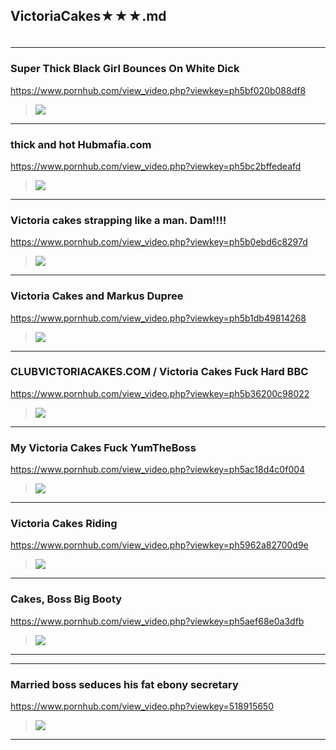 ## VictoriaCakes★★★.md
 ### 
 
>![]()
---
 ### Super Thick Black Girl Bounces On White Dick
https://www.pornhub.com/view_video.php?viewkey=ph5bf020b088df8
>![](https://ci.phncdn.com/videos/201811/17/192499611/original/(m=ecuKGgaaaa)(mh=ZYNTwdS23NDwyKi5)13.jpg)
---
### thick and hot Hubmafia.com
https://www.pornhub.com/view_video.php?viewkey=ph5bc2bffedeafd
>![](https://ci.phncdn.com/videos/201810/14/187396352/original/(m=ecuKGgaaaa)(mh=3tSeZQg70pbL-4BK)3.jpg)
---
### Victoria cakes strapping like a man. Dam!!!!
https://www.pornhub.com/view_video.php?viewkey=ph5b0ebd6c8297d
>![](https://di.phncdn.com/videos/201805/30/168365162/original/(m=ecuKGgaaaa)(mh=MqO68m_B8xcXUx1D)13.jpg)
---
### Victoria Cakes and Markus Dupree
https://www.pornhub.com/view_video.php?viewkey=ph5b1db49814268
>![](https://di.phncdn.com/videos/201806/10/169909631/original/(m=ecuKGgaaaa)(mh=UQHJP59iihml-jC1)15.jpg)
---
### CLUBVICTORIACAKES.COM / Victoria Cakes Fuck Hard BBC
https://www.pornhub.com/view_video.php?viewkey=ph5b36200c98022
>![](https://di.phncdn.com/videos/201806/29/172363451/original/(m=ecuKGgaaaa)(mh=K2ME-tytGbzwaYZE)7.jpg)
---
### My Victoria Cakes Fuck YumTheBoss
https://www.pornhub.com/view_video.php?viewkey=ph5ac18d4c0f004
>![](https://di.phncdn.com/videos/201804/02/160479112/original/(m=ecuKGgaaaa)(mh=RWGqusIPu3-V97lq)3.jpg)
---
### Victoria Cakes Riding
https://www.pornhub.com/view_video.php?viewkey=ph5962a82700d9e
>![](https://di.phncdn.com/videos/201707/09/123788711/original/(m=ecuKGgaaaa)(mh=PFWVqf3YcjaXDs0L)16.jpg)
---
### Cakes, Boss Big Booty
https://www.pornhub.com/view_video.php?viewkey=ph5aef68e0a3dfb
>![](https://di.phncdn.com/videos/201805/06/165063851/original/(m=ecuKGgaaaa)(mh=B1EQEMN5Q20PdMqQ)8.jpg)
---
---
 ### Married boss seduces his fat ebony secretary
 https://www.pornhub.com/view_video.php?viewkey=518915650
>![](https://ci.phncdn.com/videos/201302/01/9465221/original/(m=ecuKGgaaaa)(mh=6CT-HjfjgBE_9cLc)15.jpg)
---
